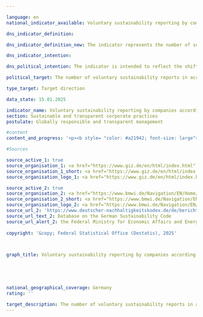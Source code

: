 ```yaml
---

language: en        
national_indicator_available: Voluntary sustainability reporting by companies according to the German Sustainability Code (DNK)        

dns_indicator_definition:         

dns_indicator_definition_new: The indicator represents the number of sustainability reports voluntarily submitted by companies not subject to reporting requirements in accordance with the German Sustainability Code (DNK).        

dns_indicator_intention:         

dns_political_intention: The indicator is intended to reflect the shift in the German corporate landscape towards a more intensive engagement with sustainability issues and to illustrate the increasing commitment of German companies to responsible business practices along global supply chains. The publication of corporate sustainability reports in accordance with standardised guidelines makes it easier to compare companies. It incentivises companies to enhance their reputation by improving their sustainability performance. The identification of economic opportunities and risks associated with climate change, biodiversity, labour conditions and human rights, among other things, can also help to make the company more sustainable and to further develop business models in a future-oriented manner.        

political_target: The number of voluntary sustainability reports in accordance with the German Sustainability Code (DNK) will increase significantly by 2030        

type_target: Target direction        

data_state: 15.01.2025        

indicator_name: Voluntary sustainability reporting by companies according to the German Sustainability Code (DNK)        
section: Sustainable and transparent corporate practices        
postulate: Globally responsible and transparent management        

#content         
content_and_progress: '<p><b style= "color: #a21942; font-size: large">8.6&nbsp;Voluntary sustainability reporting by companies according to the German Sustainability Code (DNK)</b><br><br>The German Sustainability Code (DNK) was originally conceived as a standalone reporting standard, allowing companies to make their sustainable practices transparent and comparable with other companies. It was also intended to enable investment and purchasing decisions to be based on sustainability aspects. Developments at the European level have transformed the DNK into a support offering for the implementation of European reporting standards.<br><br>Since 2017, certain companies in Germany have been legally required to prepare sustainability reports. This obligation stems from the European CSR (Corporate Social Responsibility) Directive and its national implementation, the CSR Directive Implementation Act (CSR-RUG). The directive sets out both formal and substantive requirements and defines which companies are required to report. As part of the "European Green Deal," the directive was reformed in 2022&nbsp;(since renamed the "Corporate Sustainability Reporting Directive" (CSRD), which was intended to gradually expand the scope of the reporting obligation and the number of companies affected starting in 2025. The extent to which the planned expansion of mandatory sustainability reporting will be revised and, if necessary, weakened is currently being discussed by the European institutions. On February 26, 2025, the European Commission presented the so-called Omnibus Sustainability Package, which, among other things, provides for a limitation of the scope of the CSRD.<br><br>At the same time, the European Commission announced that it will present its own standard for voluntary sustainability reporting by companies, the "Voluntary SME Standard (VSME)," in the course of 2025. This standard is intended to target companies that are not themselves required to report under the CSRD but must comply with information requirements from contractual partners in the value chain or the capital market.<br><br>The indicator on voluntary sustainability reporting records the number of companies that are not (yet) required to report under the CSRD but have submitted sustainability reports to the German Sustainability Code. Limiting the reporting to the German Sustainability Code ensures transparent data availability and avoids the mixing or double counting of reporting standards. On the other hand, the informative value of the indicator may be limited by the fact that only one of several possible standards is considered, even though others may serve a similar function. It should also be noted that the number of submitted Sustainability Code declarations does not allow for direct conclusions about the actual extent of sustainable business practices in companies in Germany, but merely reflects the quantitative scope of sustainability reporting according to the Sustainability Code.<br><br>Large companies with corresponding reporting requirements are not included. The voluntarily submitted reports of the remaining companies are included in the indicator without weighting, regardless of size, economic sector, or potential impact of their sustainability activities.<br><br>A total of 462&nbsp;companies submitted reports in 2023. Compared to previous years, the indicator shows no clear trend: 532&nbsp;reports were recorded in 2022, compared to only 407&nbsp;in 2021. It should also be noted that some of the submitted reports do not contain any information on whether the companies in question are already subject to reporting requirements. In 2023, this affected 43&nbsp;reports, which may also have come from companies that report voluntarily. The majority of reports in 2023&nbsp;were submitted by smaller companies. 256&nbsp;reports, representing more than half of the indicator value, came from companies with fewer than 250&nbsp;employees. In addition, 69&nbsp;reports were submitted by companies with 250&nbsp;to 499&nbsp;employees, and 102&nbsp;reports were submitted by companies with 500&nbsp;to 4,999&nbsp;employees.<br><br><br><br>A potential expansion of the reporting requirement under the CSRD is likely to have far-reaching effects on the number of companiesthat voluntarily prepare sustainability reports. On the one hand, larger companies that are required to report will also be expected to request sustainability information from their suppliers. This could lead to smaller companies in the value chains also being encouraged to report on sustainability, even though they are not officially affected by the expansion of the reporting requirement. On the other hand, companies that have previously reported voluntarily on the DNK will be excluded from the indicator count as soon as they are directly affected by the expansion of the reporting obligation and consequently no longer report voluntarily.</p>'                

#Sources        

source_active_1: true
source_organisation_1: <a href="https://www.giz.de/en/html/index.html" target="_blank" onclick="return confirm_alert('the German Corporation for International Cooperation', 'En')">German Corporation for International Cooperation</a>
source_organisation_1_short: <a href="https://www.giz.de/en/html/index.html" target="_blank" onclick="return confirm_alert('the German Corporation for International Cooperation', 'En')">German Corporation for International Cooperation</a>
source_organisation_logo_1: <a href="https://www.giz.de/en/html/index.html" target="_blank" onclick="return confirm_alert('the German Corporation for International Cooperation', 'En')"><img src="https://dnsTestEnvironment.github.io/dns-indicators/public/OrgImgEn/giz.png" alt="German Corporation for International Cooperation" title=" Click here to visit the homepage of the organizationGerman Corporation for International Cooperation" style="height:60px; width:148px; border:transparent"/></a>

source_active_2: true
source_organisation_2: <a href="https://www.bmwi.de/Navigation/EN/Home/home.html" target="_blank" onclick="return confirm_alert('the Federal Ministry for Economic Affairs and Energy', 'En')">Federal Ministry for Economic Affairs and Energy</a>
source_organisation_2_short: <a href="https://www.bmwi.de/Navigation/EN/Home/home.html" target="_blank" onclick="return confirm_alert('the Federal Ministry for Economic Affairs and Energy', 'En')">Federal Ministry for Economic Affairs and Energy</a>
source_organisation_logo_2: <a href="https://www.bmwi.de/Navigation/EN/Home/home.html" target="_blank" onclick="return confirm_alert('the Federal Ministry for Economic Affairs and Energy', 'En')"><img src="https://dnsTestEnvironment.github.io/dns-indicators/public/OrgImgEn/bmwe.png" alt="Federal Ministry for Economic Affairs and Energy" title=" Click here to visit the homepage of the organizationFederal Ministry for Economic Affairs and Energy" style="height:60px; width:148px; border:transparent"/></a>
source_url_2: 'https://www.deutscher-nachhaltigkeitskodex.de/de/bericht/berichte-einsehen/'
source_url_text_2: Database on the German Sustainability Code
source_url_alert_2: the Federal Ministry for Economic Affairs and Energy
        
copyright: '&copy; Federal Statistical Office (Destatis), 2025'        

        

graph_title: Voluntary sustainability reporting by companies according to the German Sustainability Code (DNK)        

        

                

national_geographical_coverage: Germany        
rating: ''        

target_description: The number of voluntary sustainability reports in accordance with the German Sustainability Code (DNK) should increase.<br><br><br>No assessment possible. Too few data points.        
---
```


